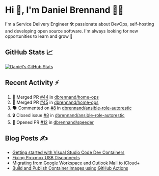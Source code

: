 # Hi 👋, I'm Daniel Brennand 👨‍💻

I'm a Service Delivery Engineer 🛠 passionate about DevOps, self-hosting and developing open source software. I'm always looking for new opportunities to learn and grow 🌱

## GitHub Stats 📈

[![Daniel's GitHub Stats](https://github-readme-stats.vercel.app/api?username=dbrennand&show_icons=true&count_private=true&hide_border=true&theme=dark)](https://github.com/anuraghazra/github-readme-stats)

## Recent Activity ⚡

<!--START_SECTION:activity-->
1. 🎉 Merged PR [#44](https://github.com/dbrennand/home-ops/pull/44) in [dbrennand/home-ops](https://github.com/dbrennand/home-ops)
2. 🎉 Merged PR [#45](https://github.com/dbrennand/home-ops/pull/45) in [dbrennand/home-ops](https://github.com/dbrennand/home-ops)
3. 🗣 Commented on [#8](https://github.com/dbrennand/ansible-role-autorestic/issues/8#issuecomment-2308960721) in [dbrennand/ansible-role-autorestic](https://github.com/dbrennand/ansible-role-autorestic)
4. 🔒 Closed issue [#8](https://github.com/dbrennand/ansible-role-autorestic/issues/8) in [dbrennand/ansible-role-autorestic](https://github.com/dbrennand/ansible-role-autorestic)
5. 💪 Opened PR [#12](https://github.com/dbrennand/speeder/pull/12) in [dbrennand/speeder](https://github.com/dbrennand/speeder)
<!--END_SECTION:activity-->

## Blog Posts ✍

<!-- BLOG-POST-LIST:START -->
- [Getting started with Visual Studio Code Dev Containers](https://danielbrennand.com/blog/vscode-dev-containers/)
- [Fixing Proxmox USB Disconnects](https://danielbrennand.com/blog/proxmox-fix-usb-disconnect/)
- [Migrating from Google Workspace and Outlook Mail to iCloud+](https://danielbrennand.com/blog/google-outlook-to-icloud+/)
- [Build and Publish Container Images using GitHub Actions](https://danielbrennand.com/blog/build-and-publish-container-image-gha/)
<!-- BLOG-POST-LIST:END -->
